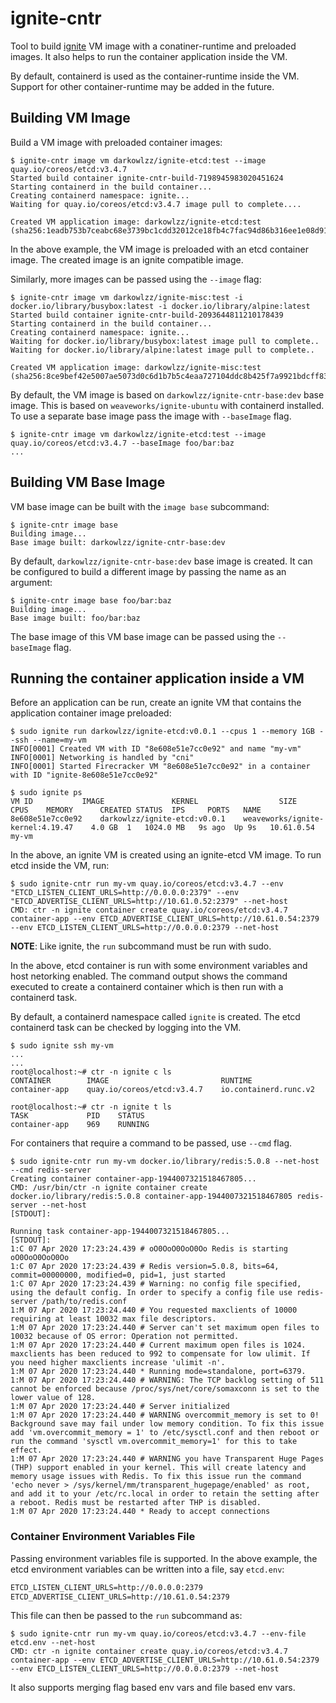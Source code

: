 # ignite-cntr

Tool to build [ignite](https://github.com/weaveworks/ignite) VM image with a
conatiner-runtime and preloaded images. It also helps to run the container
application inside the VM.

By default, containerd is used as the container-runtime inside the VM. Support
for other container-runtime may be added in the future.

## Building VM Image

Build a VM image with preloaded container images:

```console
$ ignite-cntr image vm darkowlzz/ignite-etcd:test --image quay.io/coreos/etcd:v3.4.7
Started build container ignite-cntr-build-7198945983020451624
Starting containerd in the build container...
Creating containerd namespace: ignite...
Waiting for quay.io/coreos/etcd:v3.4.7 image pull to complete....

Created VM application image: darkowlzz/ignite-etcd:test (sha256:1eadb753b7ceabc68e3739bc1cdd32012ce18fb4c7fac94d86b316ee1e08d91a)
```

In the above example, the VM image is preloaded with an etcd container image.
The created image is an ignite compatible image.

Similarly, more images can be passed using the `--image` flag:

```console
$ ignite-cntr image vm darkowlzz/ignite-misc:test -i docker.io/library/busybox:latest -i docker.io/library/alpine:latest
Started build container ignite-cntr-build-2093644811210178439
Starting containerd in the build container...
Creating containerd namespace: ignite...
Waiting for docker.io/library/busybox:latest image pull to complete..
Waiting for docker.io/library/alpine:latest image pull to complete..

Created VM application image: darkowlzz/ignite-misc:test (sha256:8ce9bef42e5007ae5073d0c6d1b7b5c4eaa727104ddc8b425f7a9921bdcff83f)
```

By default, the VM image is based on `darkowlzz/ignite-cntr-base:dev` base
image. This is based on `weaveworks/ignite-ubuntu` with containerd installed.
To use a separate base image pass the image with `--baseImage` flag.

```console
$ ignite-cntr image vm darkowlzz/ignite-etcd:test --image quay.io/coreos/etcd:v3.4.7 --baseImage foo/bar:baz
...
```

## Building VM Base Image

VM base image can be built with the `image base` subcommand:

```console
$ ignite-cntr image base
Building image...
Base image built: darkowlzz/ignite-cntr-base:dev
```

By default, `darkowlzz/ignite-cntr-base:dev` base image is created. It can be
configured to build a different image by passing the name as an argument:

```console
$ ignite-cntr image base foo/bar:baz
Building image...
Base image built: foo/bar:baz
```

The base image of this VM base image can be passed using the `--baseImage` flag.

## Running the container application inside a VM

Before an application can be run, create an ignite VM that contains the
application container image preloaded:

```console
$ sudo ignite run darkowlzz/ignite-etcd:v0.0.1 --cpus 1 --memory 1GB --ssh --name=my-vm
INFO[0001] Created VM with ID "8e608e51e7cc0e92" and name "my-vm" 
INFO[0001] Networking is handled by "cni"               
INFO[0001] Started Firecracker VM "8e608e51e7cc0e92" in a container with ID "ignite-8e608e51e7cc0e92" 

$ sudo ignite ps
VM ID			IMAGE				KERNEL					SIZE	CPUS	MEMORY		CREATED	STATUS	IPS		PORTS	NAME
8e608e51e7cc0e92	darkowlzz/ignite-etcd:v0.0.1	weaveworks/ignite-kernel:4.19.47	4.0 GB	1	1024.0 MB	9s ago	Up 9s	10.61.0.54		my-vm
```

In the above, an ignite VM is created using an ignite-etcd VM image. To run etcd
inside the VM, run:

```console
$ sudo ignite-cntr run my-vm quay.io/coreos/etcd:v3.4.7 --env "ETCD_LISTEN_CLIENT_URLS=http://0.0.0.0:2379" --env "ETCD_ADVERTISE_CLIENT_URLS=http://10.61.0.52:2379" --net-host
CMD: ctr -n ignite container create quay.io/coreos/etcd:v3.4.7 container-app --env ETCD_ADVERTISE_CLIENT_URLS=http://10.61.0.54:2379 --env ETCD_LISTEN_CLIENT_URLS=http://0.0.0.0:2379 --net-host
```

__NOTE__: Like ignite, the `run` subcommand must be run with sudo.

In the above, etcd container is run with some environment variables and host
netorking enabled. The command output shows the command executed to create a
containerd container which is then run with a containerd task.

By default, a containerd namespace called `ignite` is created. The etcd
containerd task can be checked by logging into the VM.

```console
$ sudo ignite ssh my-vm
...
...
root@localhost:~# ctr -n ignite c ls
CONTAINER        IMAGE                         RUNTIME                  
container-app    quay.io/coreos/etcd:v3.4.7    io.containerd.runc.v2    

root@localhost:~# ctr -n ignite t ls
TASK             PID    STATUS    
container-app    969    RUNNING
```

For containers that require a command to be passed, use `--cmd` flag.

```console
$ sudo ignite-cntr run my-vm docker.io/library/redis:5.0.8 --net-host --cmd redis-server
Creating container container-app-1944007321518467805...
CMD: /usr/bin/ctr -n ignite container create docker.io/library/redis:5.0.8 container-app-1944007321518467805 redis-server --net-host
[STDOUT]:

Running task container-app-1944007321518467805...
[STDOUT]:
1:C 07 Apr 2020 17:23:24.439 # oO0OoO0OoO0Oo Redis is starting oO0OoO0OoO0Oo
1:C 07 Apr 2020 17:23:24.439 # Redis version=5.0.8, bits=64, commit=00000000, modified=0, pid=1, just started
1:C 07 Apr 2020 17:23:24.439 # Warning: no config file specified, using the default config. In order to specify a config file use redis-server /path/to/redis.conf
1:M 07 Apr 2020 17:23:24.440 # You requested maxclients of 10000 requiring at least 10032 max file descriptors.
1:M 07 Apr 2020 17:23:24.440 # Server can't set maximum open files to 10032 because of OS error: Operation not permitted.
1:M 07 Apr 2020 17:23:24.440 # Current maximum open files is 1024. maxclients has been reduced to 992 to compensate for low ulimit. If you need higher maxclients increase 'ulimit -n'.
1:M 07 Apr 2020 17:23:24.440 * Running mode=standalone, port=6379.
1:M 07 Apr 2020 17:23:24.440 # WARNING: The TCP backlog setting of 511 cannot be enforced because /proc/sys/net/core/somaxconn is set to the lower value of 128.
1:M 07 Apr 2020 17:23:24.440 # Server initialized
1:M 07 Apr 2020 17:23:24.440 # WARNING overcommit_memory is set to 0! Background save may fail under low memory condition. To fix this issue add 'vm.overcommit_memory = 1' to /etc/sysctl.conf and then reboot or run the command 'sysctl vm.overcommit_memory=1' for this to take effect.
1:M 07 Apr 2020 17:23:24.440 # WARNING you have Transparent Huge Pages (THP) support enabled in your kernel. This will create latency and memory usage issues with Redis. To fix this issue run the command 'echo never > /sys/kernel/mm/transparent_hugepage/enabled' as root, and add it to your /etc/rc.local in order to retain the setting after a reboot. Redis must be restarted after THP is disabled.
1:M 07 Apr 2020 17:23:24.440 * Ready to accept connections
```

### Container Environment Variables File

Passing environment variables file is supported. In the above example, the etcd
environment variables can be written into a file, say `etcd.env`:

```txt
ETCD_LISTEN_CLIENT_URLS=http://0.0.0.0:2379
ETCD_ADVERTISE_CLIENT_URLS=http://10.61.0.54:2379
```

This file can then be passed to the `run` subcommand as:

```console
$ sudo ignite-cntr run my-vm quay.io/coreos/etcd:v3.4.7 --env-file etcd.env --net-host
CMD: ctr -n ignite container create quay.io/coreos/etcd:v3.4.7 container-app --env ETCD_ADVERTISE_CLIENT_URLS=http://10.61.0.54:2379 --env ETCD_LISTEN_CLIENT_URLS=http://0.0.0.0:2379 --net-host
```

It also supports merging flag based env vars and file based env vars.
